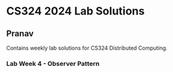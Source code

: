 # CS324 2024 Lab Solutions
## Pranav

Contains weekly lab solutions for CS324 Distributed Computing.

### Lab Week 4 - Observer Pattern